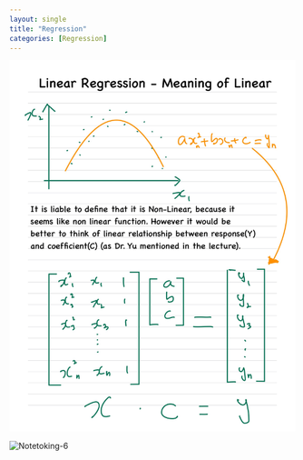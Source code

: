 ```yaml
---
layout: single
title: "Regression"
categories: [Regression]
---
```




![Notetoking-5](../../images/2022-09-15-Regression/Notetoking-5.jpg)

![Notetoking-6](../../../../../Downloads/Notetoking-6.jpg)
